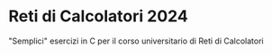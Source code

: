 # Reti di Calcolatori 2024
"Semplici" esercizi in C per il corso universitario di Reti di Calcolatori
